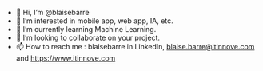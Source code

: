 - 👋 Hi, I’m @blaisebarre
- 👀 I’m interested in mobile app, web app, IA, etc.
- 🌱 I’m currently learning Machine Learning.
- 💞️ I’m looking to collaborate on your project. 
- 📫 How to reach me : blaisebarre in LinkedIn, blaise.barre@itinnove.com and https://www.itinnove.com

<!---
blaisebarre/blaisebarre is a ✨ special ✨ repository because its `README.md` (this file) appears on your GitHub profile.
You can click the Preview link to take a look at your changes.
--->
